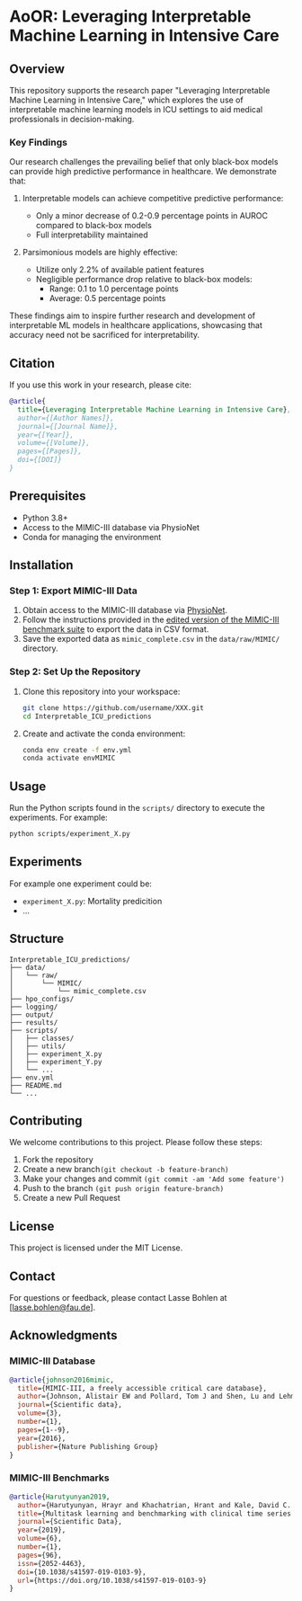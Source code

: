 # AoOR: Leveraging Interpretable Machine Learning in Intensive Care

## Overview

This repository supports the research paper "Leveraging Interpretable Machine Learning in Intensive Care," which explores the use of interpretable machine learning models in ICU settings to aid medical professionals in decision-making.

### Key Findings

Our research challenges the prevailing belief that only black-box models can provide high predictive performance in healthcare. We demonstrate that:

1. Interpretable models can achieve competitive predictive performance:
   - Only a minor decrease of 0.2-0.9 percentage points in AUROC compared to black-box models
   - Full interpretability maintained

2. Parsimonious models are highly effective:
   - Utilize only 2.2% of available patient features
   - Negligible performance drop relative to black-box models:
     - Range: 0.1 to 1.0 percentage points
     - Average: 0.5 percentage points

These findings aim to inspire further research and development of interpretable ML models in healthcare applications, showcasing that accuracy need not be sacrificed for interpretability.

## Citation

If you use this work in your research, please cite:

```bibtex
@article{
  title={Leveraging Interpretable Machine Learning in Intensive Care},
  author={[Author Names]},
  journal={[Journal Name]},
  year={[Year]},
  volume={[Volume]},
  pages={[Pages]},
  doi={[DOI]}
}
```

## Prerequisites
- Python 3.8+
- Access to the MIMIC-III database via PhysioNet
- Conda for managing the environment

## Installation

### Step 1: Export MIMIC-III Data
1. Obtain access to the MIMIC-III database via [PhysioNet](https://physionet.org/).
2. Follow the instructions provided in the [edited version of the MIMIC-III benchmark suite](https://github.com/HB-Dynamite/mimic3-benchmarks_AoOR_data_export) to export the data in CSV format.
3. Save the exported data as `mimic_complete.csv` in the `data/raw/MIMIC/` directory.

### Step 2: Set Up the Repository
1. Clone this repository into your workspace:
   ```sh
   git clone https://github.com/username/XXX.git
   cd Interpretable_ICU_predictions
   ```
2. Create and activate the conda environment:
   ```sh
   conda env create -f env.yml
   conda activate envMIMIC
   ```

## Usage
Run the Python scripts found in the ``scripts/`` directory to execute the experiments. For example:
```sh
python scripts/experiment_X.py
```

## Experiments
For example one experiment could be: 
- ``experiment_X.py``: Mortality predicition
- ...

## Structure
```
Interpretable_ICU_predictions/
├── data/
│   └── raw/
│       └── MIMIC/
│           └── mimic_complete.csv
├── hpo_configs/
├── logging/
├── output/
├── results/
├── scripts/
│   ├── classes/
│   ├── utils/
│   ├── experiment_X.py
│   ├── experiment_Y.py
│   └── ...
├── env.yml
├── README.md
└── ...
```

## Contributing
We welcome contributions to this project. Please follow these steps:

1. Fork the repository
2. Create a new branch``(git checkout -b feature-branch)``
3. Make your changes and commit ``(git commit -am 'Add some feature')``
4. Push to the branch ``(git push origin feature-branch)``
5. Create a new Pull Request

## License
This project is licensed under the MIT License.

## Contact
For questions or feedback, please contact Lasse Bohlen at [lasse.bohlen@fau.de].

## Acknowledgments

### MIMIC-III Database
```bibtex
@article{johnson2016mimic,
  title={MIMIC-III, a freely accessible critical care database},
  author={Johnson, Alistair EW and Pollard, Tom J and Shen, Lu and Lehman, Li-wei H and Feng, Mengling and Ghassemi, Mohammad and Moody, Benjamin and Szolovits, Peter and Anthony Celi, Leo and Mark, Roger G},
  journal={Scientific data},
  volume={3},
  number={1},
  pages={1--9},
  year={2016},
  publisher={Nature Publishing Group}
}
```

### MIMIC-III Benchmarks
```bibtex
@article{Harutyunyan2019,
  author={Harutyunyan, Hrayr and Khachatrian, Hrant and Kale, David C. and Ver Steeg, Greg and Galstyan, Aram},
  title={Multitask learning and benchmarking with clinical time series data},
  journal={Scientific Data},
  year={2019},
  volume={6},
  number={1},
  pages={96},
  issn={2052-4463},
  doi={10.1038/s41597-019-0103-9},
  url={https://doi.org/10.1038/s41597-019-0103-9}
}
```

